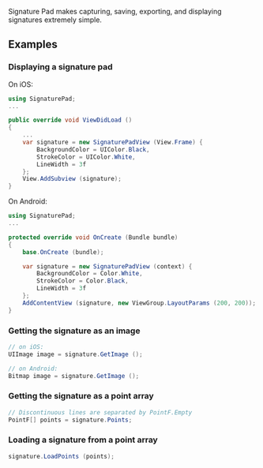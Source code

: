 Signature Pad makes capturing, saving, exporting, and displaying
signatures extremely simple.

## Examples

### Displaying a signature pad

On iOS:

```csharp
using SignaturePad;
...

public override void ViewDidLoad ()
{
	...
	var signature = new SignaturePadView (View.Frame) {
		BackgroundColor = UIColor.Black,
		StrokeColor = UIColor.White,
		LineWidth = 3f
	};
	View.AddSubview (signature);
}
```

On Android:

```csharp
using SignaturePad;
...

protected override void OnCreate (Bundle bundle)
{
	base.OnCreate (bundle);

	var signature = new SignaturePadView (context) {
		BackgroundColor = Color.White,
		StrokeColor = Color.Black,
		LineWidth = 3f
	};
	AddContentView (signature, new ViewGroup.LayoutParams (200, 200));
}
```

### Getting the signature as an image

```csharp
// on iOS:
UIImage image = signature.GetImage ();

// on Android:
Bitmap image = signature.GetImage ();
```

### Getting the signature as a point array

```csharp
// Discontinuous lines are separated by PointF.Empty
PointF[] points = signature.Points;
```

### Loading a signature from a point array

```csharp
signature.LoadPoints (points);
```
